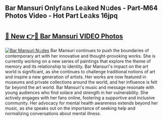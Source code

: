 ## Bar Mansuri Onlyf𝚊ns Le𝚊ked N𝚞des - Part-M64 Photos Video - Hot Part Le𝚊ks 16jpq

# <h2><a href="http://ab18831.deff.icu/?id=Bar+Mansuri">🔗 New 👉🔴 Bar Mansuri VIDEO Photos</a></h2>

[![Bar Mansuri N𝚞des](https://i.imgur.com/rIISA9y.gif)](http://ab18831.deff.icu/?id=Bar+Mansuri)
Bar Mansuri continues to push the boundaries of contemporary art with her innovative and thought-provoking works. She is currently working on a new series of paintings that explore the theme of memory and its relationship to identity. Bar Mansuri's impact on the art world is significant, as she continues to challenge traditional notions of art and inspire a new generation of artists. Her works are now featured in museums and private collections around the world, and her influence is felt far beyond the art world. Bar Mansuri's music and message resonate with young audiences who find solace and strength in her vulnerability. She actively engages with her fans online, fostering a supportive and inclusive community. Her advocacy for mental health awareness extends beyond her music, as she speaks out on the importance of seeking help and normalizing conversations about mental illness.

